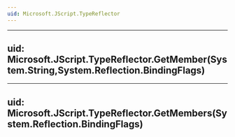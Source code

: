 ```yaml
---
uid: Microsoft.JScript.TypeReflector
---
```


---
uid: Microsoft.JScript.TypeReflector.GetMember(System.String,System.Reflection.BindingFlags)
---

---
uid: Microsoft.JScript.TypeReflector.GetMembers(System.Reflection.BindingFlags)
---
